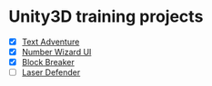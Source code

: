 # Unity3D training projects
- [x] [Text Adventure](Text%20Adventure/)
- [x] [Number Wizard UI](NumberWizardUI/)
- [x] [Block Breaker](Block%20Breaker/)
- [ ] [Laser Defender](Laser%20Defender/)
